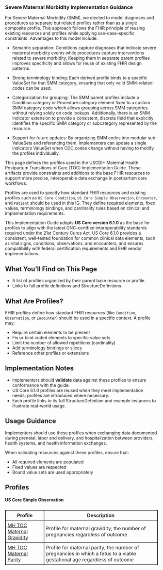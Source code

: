 

### Severe Maternal Morbidity Implementation Guidance

For Severe Maternal Morbidity (SMM), we elected to model diagnoses and procedures as separate but related profiles rather than as a single composite profile. This approach follows the FHIR principle of reusing existing resources and profiles while applying use-case–specific constraints. Advantages to this model include:

- Semantic separation: Conditions capture diagnoses that indicate severe maternal morbidity events  while procedures capture interventions related to severe morbidity.  Keeping them in separate parent profiles improves specificity and allows for reuse of existing FHIR design patterns.

- Strong terminology binding: Each derived profile binds to a specific ValueSet for that SMM category, ensuring that only valid SMM-related codes can be used. 

- Categorization for grouping: The SMM parent profiles include a Condition.category or Procedure.category element fixed to a custom SMM category code which allows grouping across SMM categories without relying solely on code lookups.  Additionally, there is an SMM Indicator extension to provide a consistent, discrete field that explicitly identifies the specific SMM category or subcategory represented by the resource.

- Support for future updates: By organizing SMM codes into modular sub-ValueSets and referencing them, implementers can update a single indicators ValueSet when CDC codes change without having to modify the profiles individually.







This page defines the profiles used in the USCDI+ Maternal Health Postpartum Transitions of Care (TOC) Implementation Guide. These artifacts provide constraints and additions to the base FHIR resources to support more precise, interoperable data exchange in postpartum care workflows.

Profiles are used to specify how standard FHIR resources and existing profiles such as `US Core Condition`, `US Core Simple Observation`, `Encounter`, and `Patient` should be used in this IG. They define required elements, fixed values, terminology bindings, and cardinality rules based on clinical and implementation requirements.

This Implementation Guide adopts **US Core version 6.1.0** as the base for profiles to align with the latest ONC-certified interoperability standards required under the 21st Century Cures Act. US Core 6.1.0 provides a consistent, well-tested foundation for common clinical data elements, such as vital signs, conditions, observations, and encounters, and ensures compatibility with federal certification requirements and EHR vendor implementations.





## What You’ll Find on This Page

- A list of profiles organized by their parent base resource or profile. 
- Links to full profile definitions and StructureDefinitions


## What Are Profiles?

 FHIR profiles define how standard FHIR resources (like `Condition`, `Observation`, or `Encounter`) should be used in a specific context. A profile may:

- Require certain elements to be present
- Fix or bind coded elements to specific value sets
- Limit the number of allowed repetitions (cardinality)
- Add terminology bindings or slices
- Reference other profiles or extensions


## Implementation Notes

- Implementers should **validate** data against these profiles to ensure conformance with the guide.
- US Core 6.1.0 profiles are reused when they meet implementation needs; profiles are introduced where necessary.
- Each profile links to its full StructureDefinition and example instances to illustrate real-world usage.

## Usage Guidance

Implementers should use these profiles when exchanging data documented during prenatal, labor and delivery, and hospitalization between providers, health systems, and health information exchanges. 

When validating resources against these profiles, ensure that:

- All required elements are populated 
- Fixed values are respected  
- Bound value sets are used appropriately  

## Profiles
#### US Core Simple Observation

<style>
	.profile-table 
    {
    	border: 1px solid black;
    	width: 100%;
    	margin-top: 25px;
  	}

	.profile-table th, .profile-table td 
    {
    	border: 1px solid black;
	    padding: 6px;
  	}
</style>

<table class="profile-table">
  <thead>
  	<tr><th>Profile</th><th>Description</th></tr></thead>
  <tbody>
    <tr>
      <td><a href="StructureDefinition-mh-toc-gravidity.html">MH TOC Maternal Gravidity</a></td>
      <td>Profile for maternal gravidity, the number of pregnancies regardless of outcome</td>
    </tr>
    <tr>
    	<td><a href="StructureDefinition-mh-toc-parity.html">MH TOC Maternal Parity</a></td>
    	<td>Profile for maternal parity, the number of pregnancies in which a fetus to a viable gestational age regardless of outcome</td>
    </tr>
  </tbody>
</table>
